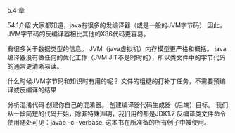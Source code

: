 5.4  章

54.1介绍
大家都知道，java有很多的发编译器（或是一般的JVM字节码）
因此，JVM字节码的反编译器相比其他的X86代码更容易。

有很多关于数据类型的信息。
JVM（java虚拟机）内存模型更严格和概括。
java编译器没有做任何的优化工作（JVM JIT不是时时的），所以类文件中的字节代码的通常更清晰易读。

什么时候JVM字节码和知识时有用的呢？
文件的粗糙的打补丁任务，不需要预编译或反编译的结果

分析混淆代码
创建你自己的混淆器。
创建编译器代码生成器（后端）目标。
我们从一段简短的代码开始，除非特殊声明，我们用的都是JDK1.7
反编译类文件命令使用随处可见：javap -c -verbase.
这本书在所准备的所有例子中被使用。


